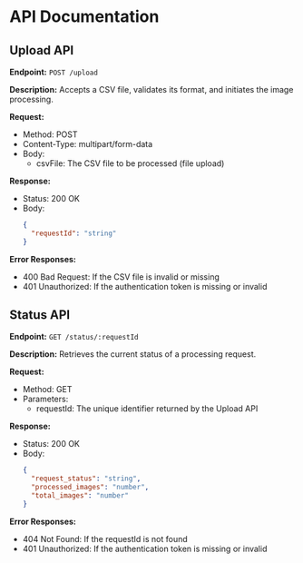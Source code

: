 # API Documentation

## Upload API

**Endpoint:** `POST /upload`

**Description:** Accepts a CSV file, validates its format, and initiates the image processing.

**Request:**
- Method: POST
- Content-Type: multipart/form-data
- Body:
  - csvFile: The CSV file to be processed (file upload)

**Response:**
- Status: 200 OK
- Body: 
  ```json
  {
    "requestId": "string"
  }
  ```

**Error Responses:**
- 400 Bad Request: If the CSV file is invalid or missing
- 401 Unauthorized: If the authentication token is missing or invalid

## Status API

**Endpoint:** `GET /status/:requestId`

**Description:** Retrieves the current status of a processing request.

**Request:**
- Method: GET
- Parameters:
  - requestId: The unique identifier returned by the Upload API

**Response:**
- Status: 200 OK
- Body:
  ```json
  {
    "request_status": "string",
    "processed_images": "number",
    "total_images": "number"
  }
  ```

**Error Responses:**
- 404 Not Found: If the requestId is not found
- 401 Unauthorized: If the authentication token is missing or invalid

